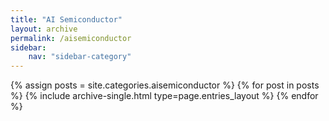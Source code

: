 ```yaml
---
title: "AI Semiconductor"
layout: archive
permalink: /aisemiconductor
sidebar:
    nav: "sidebar-category"
---
```


{% assign posts = site.categories.aisemiconductor %}
{% for post in posts %} {% include archive-single.html type=page.entries_layout %} {% endfor %}
